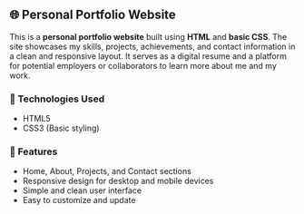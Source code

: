 ## 🌐 Personal Portfolio Website

This is a **personal portfolio website** built using **HTML** and **basic CSS**. The site showcases my skills, projects, achievements, and contact information in a clean and responsive layout. It serves as a digital resume and a platform for potential employers or collaborators to learn more about me and my work.

### 🔧 Technologies Used

* HTML5
* CSS3 (Basic styling)

### 📂 Features

* Home, About, Projects, and Contact sections
* Responsive design for desktop and mobile devices
* Simple and clean user interface
* Easy to customize and update

